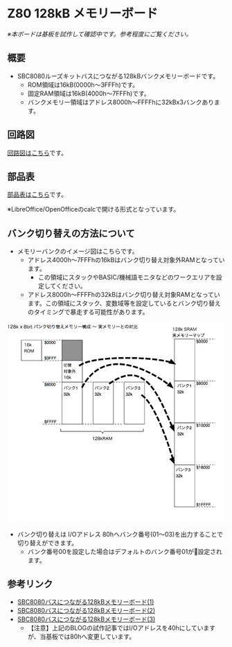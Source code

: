 # Z80 128kB メモリーボード

*※本ボードは基板を試作して確認中です。参考程度にご覧ください。*

## 概要

- SBC8080ルーズキットバスにつながる128kBバンクメモリーボードです。
  - ROM領域は16kB(0000h〜3FFFh)です。
  - 固定RAM領域は16kB(4000h〜7FFFh)です。
  - バンクメモリー領域はアドレス8000h〜FFFFhに32kBx3バンクあります。

## 回路図

[回路図はこちら](image/Z80-1MSRAM.pdf)です。

## 部品表

[部品表はこちら](KiCAD/Z80-1MSRAM.ods)です。

※LibreOffice/OpenOfficeのcalcで開ける形式となっています。

## バンク切り替えの方法について

- メモリーバンクのイメージ図はこちらです。
  - アドレス4000h〜7FFFhの16kBはバンク切り替え対象外RAMとなっています。
    - この領域にスタックやBASIC/機械語モニタなどのワークエリアを設定してください。
  - アドレス8000h〜FFFFhの32kBはバンク切り替え対象RAMとなっています。この領域にスタック、変数域等を設定しているとバンク切り替えのタイミングで暴走する可能性があります。

![イメージ図](image/mem-image.png)

- バンク切り替えは I/Oアドレス 80hへバンク番号(01〜03)を出力することで切り替えができます。
  - バンク番号00を設定した場合はデフォルトのバンク番号01が設定されます。

## 参考リンク

- [SBC8080バスにつながる128kBメモリーボード(1)](https://kuninet.wordpress.com/2018/08/11/sbc8080バスにつながる128kbメモリーボード1/)
- [SBC8080バスにつながる128kBメモリーボード(2)](https://kuninet.wordpress.com/2018/08/12/sbc8080バスにつながる128kbメモリーボード2/)
- [SBC8080バスにつながる128kBメモリーボード(3)](https://kuninet.wordpress.com/2018/08/13/sbc8080バスにつながる128kbメモリーボード3/)
  - 【注意】上記のBLOGの試作記事ではI/Oアドレスを40hにしていますが、当基板では80hへ変更しています。
